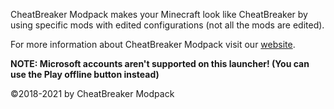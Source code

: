 CheatBreaker Modpack makes your Minecraft look like CheatBreaker by using specific mods with edited configurations (not all the mods are edited).


For more information about CheatBreaker Modpack visit our [website](https://CheatBreakerModpack.tk).

**NOTE: Microsoft accounts aren't supported on this launcher! (You can use the Play offline button instead)**

©2018-2021 by CheatBreaker Modpack
